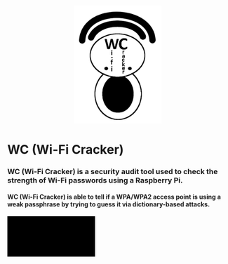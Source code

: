 <p align="center">
<img src="WC-logo.png" width=200>
</p>

# WC (Wi-Fi Cracker)
### __WC (Wi-Fi Cracker)__ is a security audit tool used to check the strength of Wi-Fi passwords using a Raspberry Pi.
#### __WC (Wi-Fi Cracker)__ is able to tell if a WPA/WPA2 access point is using a weak passphrase by trying to guess it via dictionary-based attacks.

<img src="wc.gif" width=200 >
